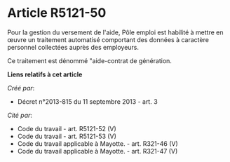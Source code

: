 # Article R5121-50

Pour la gestion du versement de l'aide, Pôle emploi est habilité à mettre en œuvre un traitement automatisé comportant des
données à caractère personnel collectées auprès des employeurs.

Ce traitement est dénommé "aide-contrat de génération.

**Liens relatifs à cet article**

_Créé par_:

  - Décret n°2013-815 du 11 septembre 2013 - art. 3

_Cité par_:

  - Code du travail - art. R5121-52 (V)
  - Code du travail - art. R5121-53 (V)
  - Code du travail applicable à Mayotte. - art. R321-46 (V)
  - Code du travail applicable à Mayotte. - art. R321-47 (V)
